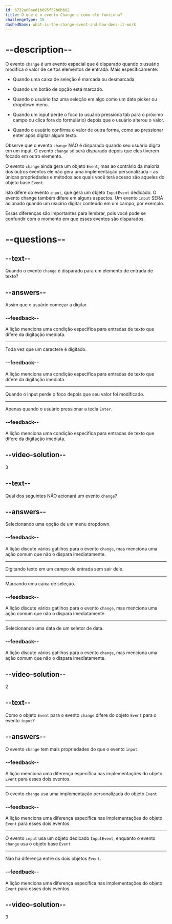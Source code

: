 ```yaml
---
id: 6732a06aed1b095f57b0bb82
title: O que é o evento Change e como ele funciona?
challengeType: 19
dashedName: what-is-the-change-event-and-how-does-it-work
---
```


# --description--

O evento `change` é um evento especial que é disparado quando o usuário modifica o valor de certos elementos de entrada. Mais especificamente:

- Quando uma caixa de seleção é marcada ou desmarcada.

- Quando um botão de opção está marcado.

- Quando o usuário faz uma seleção em algo como um date picker ou dropdown menu.

- Quando um input perde o foco (o usuário pressiona tab para o próximo campo ou clica fora do formulário) depois que o usuário alterou o valor.

- Quando o usuário confirma o valor de outra forma, como ao pressionar enter após digitar algum texto.

Observe que o evento `change` NÃO é disparado quando seu usuário digita em um input. O evento `change` só será disparado depois que eles tiverem focado em outro elemento.

O evento `change` ainda gera um objeto `Event`, mas ao contrário da maioria dos outros eventos ele não gera uma implementação personalizada – as únicas propriedades e métodos aos quais você terá acesso são aqueles do objeto base `Event`.

Isto difere do evento `input`, que gera um objeto `InputEvent` dedicado. O evento change também difere em alguns aspectos. Um evento `input` SERÁ acionado quando um usuário digitar conteúdo em um campo, por exemplo.

Essas diferenças são importantes para lembrar, pois você pode se confundir com o momento em que esses eventos são disparados.


# --questions--

## --text--

Quando o evento `change` é disparado para um elemento de entrada de texto?

## --answers--

Assim que o usuário começar a digitar.

### --feedback--

A lição menciona uma condição específica para entradas de texto que difere da digitação imediata.

---

Toda vez que um caractere é digitado.

### --feedback--

A lição menciona uma condição específica para entradas de texto que difere da digitação imediata.

---

Quando o input perde o foco depois que seu valor foi modificado.

---

Apenas quando o usuário pressionar a tecla `Enter`.

### --feedback--

A lição menciona uma condição específica para entradas de texto que difere da digitação imediata.

## --video-solution--

3

## --text--

Qual dos seguintes NÃO acionará um evento `change`?

## --answers--

Selecionando uma opção de um menu dropdown.

### --feedback--

A lição discute vários gatilhos para o evento `change`, mas menciona uma ação comum que não o dispara imediatamente.

---

Digitando texto em um campo de entrada sem sair dele.

---

Marcando uma caixa de seleção.

### --feedback--

A lição discute vários gatilhos para o evento `change`, mas menciona uma ação comum que não o dispara imediatamente.

---

Selecionando uma data de um seletor de data.

### --feedback--

A lição discute vários gatilhos para o evento `change`, mas menciona uma ação comum que não o dispara imediatamente.

## --video-solution--

2

## --text--

Como o objeto `Event` para o evento `change` difere do objeto `Event` para o evento `input`?

## --answers--

O evento `change` tem mais propriedades do que o evento `input`.

### --feedback--

A lição menciona uma diferença específica nas implementações do objeto `Event` para esses dois eventos.

---

O evento `change` usa uma implementação personalizada do objeto `Event`

### --feedback--

A lição menciona uma diferença específica nas implementações do objeto `Event` para esses dois eventos.

---

O evento `input` usa um objeto dedicado `InputEvent`, enquanto o evento `change` usa o objeto base `Event`

---

Não há diferença entre os dois objetos `Event`.

### --feedback--

A lição menciona uma diferença específica nas implementações do objeto `Event` para esses dois eventos.

## --video-solution--

3
